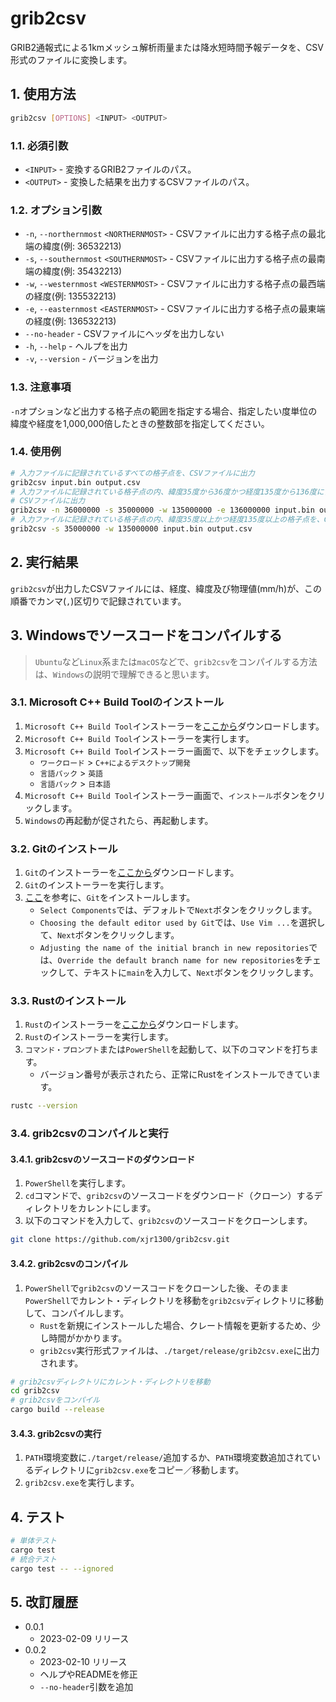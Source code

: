 # grib2csv

GRIB2通報式による1kmメッシュ解析雨量または降水短時間予報データを、CSV形式のファイルに変換します。

## 1. 使用方法

```bash
grib2csv [OPTIONS] <INPUT> <OUTPUT>
```

### 1.1. 必須引数

* `<INPUT>` - 変換するGRIB2ファイルのパス。
* `<OUTPUT>` - 変換した結果を出力するCSVファイルのパス。

### 1.2. オプション引数

* `-n`, `--northernmost` `<NORTHERNMOST>` - CSVファイルに出力する格子点の最北端の緯度(例: 36532213)
* `-s`, `--southernmost` `<SOUTHERNMOST>` - CSVファイルに出力する格子点の最南端の緯度(例: 35432213)
* `-w`, `--westernmost` `<WESTERNMOST>` - CSVファイルに出力する格子点の最西端の経度(例: 135532213)
* `-e`, `--easternmost` `<EASTERNMOST>` - CSVファイルに出力する格子点の最東端の経度(例: 136532213)
* `--no-header` - CSVファイルにヘッダを出力しない
* `-h`, `--help` - ヘルプを出力
* `-v`, `--version` - バージョンを出力

### 1.3. 注意事項

`-n`オプションなど出力する格子点の範囲を指定する場合、指定したい度単位の緯度や経度を1,000,000倍したときの整数部を指定してください。

### 1.4. 使用例

```bash
# 入力ファイルに記録されているすべての格子点を、CSVファイルに出力
grib2csv input.bin output.csv
# 入力ファイルに記録されている格子点の内、緯度35度から36度かつ経度135度から136度に含まれる格子点を、
# CSVファイルに出力
grib2csv -n 36000000 -s 35000000 -w 135000000 -e 136000000 input.bin output.csv
# 入力ファイルに記録されている格子点の内、緯度35度以上かつ経度135度以上の格子点を、CSVファイルに出力
grib2csv -s 35000000 -w 135000000 input.bin output.csv
```

## 2. 実行結果

`grib2csv`が出力したCSVファイルには、経度、緯度及び物理値(mm/h)が、この順番でカンマ(`,`)区切りで記録されています。

## 3. Windowsでソースコードをコンパイルする

> `Ubuntu`など`Linux`系または`macOS`などで、`grib2csv`をコンパイルする方法は、`Windows`の説明で理解できると思います。

### 3.1. Microsoft C++ Build Toolのインストール

1. `Microsoft C++ Build Tool`インストーラーを[ここから](https://visualstudio.microsoft.com/ja/visual-cpp-build-tools/)ダウンロードします。
2. `Microsoft C++ Build Tool`インストーラーを実行します。
3. `Microsoft C++ Build Tool`インストーラー画面で、以下をチェックします。
   * `ワークロード` > `C++によるデスクトップ開発`
   * `言語パック` > `英語`
   * `言語パック` > `日本語`
4. `Microsoft C++ Build Tool`インストーラー画面で、`インストール`ボタンをクリックします。
5. `Windows`の再起動が促されたら、再起動します。

### 3.2. Gitのインストール

1. `Git`のインストーラーを[ここから](https://github.com/git-for-windows/git/releases/download/v2.39.1.windows.1/Git-2.39.1-64-bit.exe)ダウンロードします。
2. `Git`のインストーラーを実行します。
3. [ここ](https://www.curict.com/item/60/60bfe0e.html)を参考に、`Git`をインストールします。
    * `Select Components`では、デフォルトで`Next`ボタンをクリックします。
    * `Choosing the default editor used by Git`では、`Use Vim ...`を選択して、`Next`ボタンをクリックします。
    * `Adjusting the name of the initial branch in new repositories`では、`Override the default branch name for new repositories`をチェックして、テキストに`main`を入力して、`Next`ボタンをクリックします。

### 3.3. Rustのインストール

1. `Rust`のインストーラーを[ここから](https://static.rust-lang.org/dist/rust-1.67.0-x86_64-pc-windows-msvc.msi)ダウンロードします。
2. `Rust`のインストーラーを実行します。
3. `コマンド・プロンプト`または`PowerShell`を起動して、以下のコマンドを打ちます。
   * バージョン番号が表示されたら、正常にRustをインストールできています。

```bash
rustc --version
```

### 3.4. grib2csvのコンパイルと実行

#### 3.4.1. grib2csvのソースコードのダウンロード

1. `PowerShell`を実行します。
2. `cd`コマンドで、`grib2csv`のソースコードをダウンロード（クローン）するディレクトリをカレントにします。
3. 以下のコマンドを入力して、`grib2csv`のソースコードをクローンします。

```bash
git clone https://github.com/xjr1300/grib2csv.git
```

#### 3.4.2. grib2csvのコンパイル

1. `PowerShell`で`grib2csv`のソースコードをクローンした後、そのまま`PowerShell`でカレント・ディレクトリを移動を`grib2csv`ディレクトリに移動して、コンパイルします。
    * `Rust`を新規にインストールした場合、クレート情報を更新するため、少し時間がかかります。
    * `grib2csv`実行形式ファイルは、`./target/release/grib2csv.exe`に出力されます。

```bash
# grib2csvディレクトリにカレント・ディレクトリを移動
cd grib2csv
# grib2csvをコンパイル
cargo build --release
```

#### 3.4.3. grib2csvの実行

1. `PATH`環境変数に`./target/release/`追加するか、`PATH`環境変数追加されているディレクトリに`grib2csv.exe`をコピー／移動します。
2. `grib2csv.exe`を実行します。

## 4. テスト

```bash
# 単体テスト
cargo test
# 統合テスト
cargo test -- --ignored
```

## 5. 改訂履歴

* 0.0.1
  * 2023-02-09 リリース
* 0.0.2
  * 2023-02-10 リリース
  * ヘルプやREADMEを修正
  * `--no-header`引数を追加

